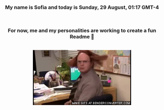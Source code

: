


<div align="center">
<h3 >My name is Sofia and today is Sunday, 29 August, 01:17 GMT-4</h3><br>
<h3 >For now, me and my personalities are working to create a fun Readme 👋
</h3><br>
<img src='img/dwight.gif' alt='working...'/>
</div>
